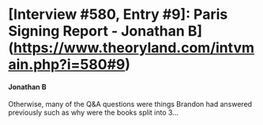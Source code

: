 # [Interview #580, Entry #9]: Paris Signing Report - Jonathan B](https://www.theoryland.com/intvmain.php?i=580#9)

#### Jonathan B

Otherwise, many of the Q&A questions were things Brandon had answered previously such as why were the books split into 3...

